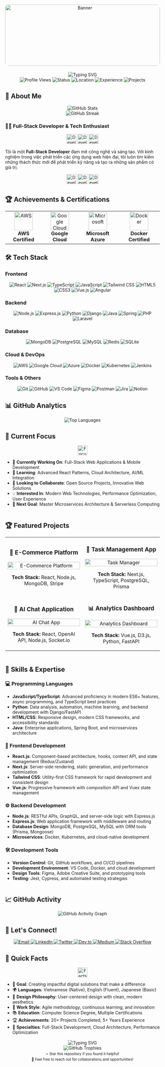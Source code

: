 <div align="center">
  <!-- Banner -->
  <img src="https://github.com/developerchidi/developerchidi/assets/123456789/banner" alt="Banner" width="100%" height="200" style="object-fit: cover; border-radius: 10px; margin-bottom: 20px;">
  
  <!-- Animated Typing Header -->
  <img src="https://readme-typing-svg.herokuapp.com?font=Fira+Code&weight=500&size=28&pause=1000&color=4F46E5&center=true&vCenter=true&width=435&lines=Hello%2C+I'm+Chidi!+%F0%9F%91%8B;Welcome+to+my+profile+%F0%9F%8C%9F;Full-Stack+Developer+%F0%9F%9A%80;Passionate+about+innovation+%F0%9F%92%BB" alt="Typing SVG" />
</div>

<div align="center">
  <!-- Status Badges -->
  <img src="https://komarev.com/ghpvc/?username=developerchidi&style=flat-square&color=4F46E5" alt="Profile Views" />
  <img src="https://img.shields.io/badge/Status-Available%20for%20Work-4F46E5?style=flat-square" alt="Status" />
  <img src="https://img.shields.io/badge/Location-Vietnam-4F46E5?style=flat-square" alt="Location" />
  <img src="https://img.shields.io/badge/Experience-3%2B%20Years-4F46E5?style=flat-square" alt="Experience" />
  <img src="https://img.shields.io/badge/Projects-20%2B%20Completed-4F46E5?style=flat-square" alt="Projects" />
</div>

<!-- Animated Divider -->
<div align="center">
  <img src="https://user-images.githubusercontent.com/74038190/212284100-561aa473-3905-4a80-b561-0d28506553ee.gif" width="100%" height="3" alt="Animated Divider">
</div>

## 🚀 About Me

<div align="center">
  <!-- GitHub Stats with better styling -->
  <img src="https://github-readme-stats.vercel.app/api?username=developerchidi&show_icons=true&theme=radical&hide_border=true&bg_color=0D1117&title_color=4F46E5&text_color=FFFFFF&icon_color=4F46E5&include_all_commits=true&count_private=true" alt="GitHub Stats" />
</div>

<div align="center">
  <!-- GitHub Streak with enhanced styling -->
  <img src="https://github-readme-streak-stats.herokuapp.com/?user=developerchidi&theme=radical&hide_border=true&background=0D1117&stroke=4F46E5&ring=4F46E5&fire=4F46E5&currStreakNum=FFFFFF&currStreakLabel=4F46E5&sideNums=FFFFFF&sideLabels=4F46E5&dates=FFFFFF" alt="GitHub Streak" />
</div>

### 👨‍💻 Full-Stack Developer & Tech Enthusiast

<div align="center">
  <img src="https://user-images.githubusercontent.com/74038190/212284115-f47cd8ff-2ffb-4b04-b5bf-4d1c14c0247f.gif" width="32" height="32" alt="Developer">
  <img src="https://user-images.githubusercontent.com/74038190/212284115-f47cd8ff-2ffb-4b04-b5bf-4d1c14c0247f.gif" width="32" height="32" alt="Developer">
  <img src="https://user-images.githubusercontent.com/74038190/212284115-f47cd8ff-2ffb-4b04-b5bf-4d1c14c0247f.gif" width="32" height="32" alt="Developer">
</div>

Tôi là một **Full-Stack Developer** đam mê công nghệ và sáng tạo. Với kinh nghiệm trong việc phát triển các ứng dụng web hiện đại, tôi luôn tìm kiếm những thách thức mới để phát triển kỹ năng và tạo ra những sản phẩm có giá trị.

<div align="center">
  <img src="https://user-images.githubusercontent.com/74038190/212284115-f47cd8ff-2ffb-4b04-b5bf-4d1c14c0247f.gif" width="32" height="32" alt="Developer">
  <img src="https://user-images.githubusercontent.com/74038190/212284115-f47cd8ff-2ffb-4b04-b5bf-4d1c14c0247f.gif" width="32" height="32" alt="Developer">
  <img src="https://user-images.githubusercontent.com/74038190/212284115-f47cd8ff-2ffb-4b04-b5bf-4d1c14c0247f.gif" width="32" height="32" alt="Developer">
</div>

<!-- Animated Divider -->
<div align="center">
  <img src="https://user-images.githubusercontent.com/74038190/212284100-561aa473-3905-4a80-b561-0d28506553ee.gif" width="100%" height="3" alt="Animated Divider">
</div>

## 🏆 Achievements & Certifications

<div align="center">
  <table>
    <tr>
      <td align="center">
        <img src="https://user-images.githubusercontent.com/74038190/212284158-e840e285-664b-44d7-b79b-e264b5e54825.gif" width="60" height="60" alt="AWS">
        <br><strong>AWS Certified</strong>
      </td>
      <td align="center">
        <img src="https://user-images.githubusercontent.com/74038190/212284158-e840e285-664b-44d7-b79b-e264b5e54825.gif" width="60" height="60" alt="Google Cloud">
        <br><strong>Google Cloud</strong>
      </td>
      <td align="center">
        <img src="https://user-images.githubusercontent.com/74038190/212284158-e840e285-664b-44d7-b79b-e264b5e54825.gif" width="60" height="60" alt="Microsoft">
        <br><strong>Microsoft Azure</strong>
      </td>
      <td align="center">
        <img src="https://user-images.githubusercontent.com/74038190/212284158-e840e285-664b-44d7-b79b-e264b5e54825.gif" width="60" height="60" alt="Docker">
        <br><strong>Docker Certified</strong>
      </td>
    </tr>
  </table>
</div>

## 🛠️ Tech Stack

### Frontend
<div align="center">
  <img src="https://img.shields.io/badge/React-20232A?style=for-the-badge&logo=react&logoColor=61DAFB" alt="React" />
  <img src="https://img.shields.io/badge/Next.js-000000?style=for-the-badge&logo=next.js&logoColor=FFFFFF" alt="Next.js" />
  <img src="https://img.shields.io/badge/TypeScript-007ACC?style=for-the-badge&logo=typescript&logoColor=white" alt="TypeScript" />
  <img src="https://img.shields.io/badge/JavaScript-F7DF1E?style=for-the-badge&logo=javascript&logoColor=black" alt="JavaScript" />
  <img src="https://img.shields.io/badge/Tailwind_CSS-38B2AC?style=for-the-badge&logo=tailwind-css&logoColor=white" alt="Tailwind CSS" />
  <img src="https://img.shields.io/badge/HTML5-E34F26?style=for-the-badge&logo=html5&logoColor=white" alt="HTML5" />
  <img src="https://img.shields.io/badge/CSS3-1572B6?style=for-the-badge&logo=css3&logoColor=white" alt="CSS3" />
  <img src="https://img.shields.io/badge/Vue.js-35495E?style=for-the-badge&logo=vue.js&logoColor=4FC08D" alt="Vue.js" />
  <img src="https://img.shields.io/badge/Angular-DD0031?style=for-the-badge&logo=angular&logoColor=white" alt="Angular" />
</div>

### Backend
<div align="center">
  <img src="https://img.shields.io/badge/Node.js-43853D?style=for-the-badge&logo=node.js&logoColor=white" alt="Node.js" />
  <img src="https://img.shields.io/badge/Express.js-404D59?style=for-the-badge&logo=express&logoColor=white" alt="Express.js" />
  <img src="https://img.shields.io/badge/Python-3776AB?style=for-the-badge&logo=python&logoColor=white" alt="Python" />
  <img src="https://img.shields.io/badge/Django-092E20?style=for-the-badge&logo=django&logoColor=white" alt="Django" />
  <img src="https://img.shields.io/badge/Java-ED8B00?style=for-the-badge&logo=java&logoColor=white" alt="Java" />
  <img src="https://img.shields.io/badge/Spring-6DB33F?style=for-the-badge&logo=spring&logoColor=white" alt="Spring" />
  <img src="https://img.shields.io/badge/PHP-777BB4?style=for-the-badge&logo=php&logoColor=white" alt="PHP" />
  <img src="https://img.shields.io/badge/Laravel-FF2D20?style=for-the-badge&logo=laravel&logoColor=white" alt="Laravel" />
</div>

### Database
<div align="center">
  <img src="https://img.shields.io/badge/MongoDB-4EA94B?style=for-the-badge&logo=mongodb&logoColor=white" alt="MongoDB" />
  <img src="https://img.shields.io/badge/PostgreSQL-316192?style=for-the-badge&logo=postgresql&logoColor=white" alt="PostgreSQL" />
  <img src="https://img.shields.io/badge/MySQL-4479A1?style=for-the-badge&logo=mysql&logoColor=white" alt="MySQL" />
  <img src="https://img.shields.io/badge/Redis-DC382D?style=for-the-badge&logo=redis&logoColor=white" alt="Redis" />
  <img src="https://img.shields.io/badge/SQLite-07405E?style=for-the-badge&logo=sqlite&logoColor=white" alt="SQLite" />
</div>

### Cloud & DevOps
<div align="center">
  <img src="https://img.shields.io/badge/AWS-232F3E?style=for-the-badge&logo=amazon-aws&logoColor=white" alt="AWS" />
  <img src="https://img.shields.io/badge/Google_Cloud-4285F4?style=for-the-badge&logo=google-cloud&logoColor=white" alt="Google Cloud" />
  <img src="https://img.shields.io/badge/Microsoft_Azure-0089D6?style=for-the-badge&logo=microsoft-azure&logoColor=white" alt="Azure" />
  <img src="https://img.shields.io/badge/Docker-2496ED?style=for-the-badge&logo=docker&logoColor=white" alt="Docker" />
  <img src="https://img.shields.io/badge/Kubernetes-326CE5?style=for-the-badge&logo=kubernetes&logoColor=white" alt="Kubernetes" />
  <img src="https://img.shields.io/badge/Jenkins-D24939?style=for-the-badge&logo=jenkins&logoColor=white" alt="Jenkins" />
</div>

### Tools & Others
<div align="center">
  <img src="https://img.shields.io/badge/Git-F05032?style=for-the-badge&logo=git&logoColor=white" alt="Git" />
  <img src="https://img.shields.io/badge/GitHub-100000?style=for-the-badge&logo=github&logoColor=white" alt="GitHub" />
  <img src="https://img.shields.io/badge/VS_Code-007ACC?style=for-the-badge&logo=visual-studio-code&logoColor=white" alt="VS Code" />
  <img src="https://img.shields.io/badge/Figma-F24E1E?style=for-the-badge&logo=figma&logoColor=white" alt="Figma" />
  <img src="https://img.shields.io/badge/Postman-FF6C37?style=for-the-badge&logo=postman&logoColor=white" alt="Postman" />
  <img src="https://img.shields.io/badge/Jira-0052CC?style=for-the-badge&logo=jira&logoColor=white" alt="Jira" />
  <img src="https://img.shields.io/badge/Notion-000000?style=for-the-badge&logo=notion&logoColor=white" alt="Notion" />
</div>

<!-- Animated Divider -->
<div align="center">
  <img src="https://user-images.githubusercontent.com/74038190/212284100-561aa473-3905-4a80-b561-0d28506553ee.gif" width="100%" height="3" alt="Animated Divider">
</div>

## 📊 GitHub Analytics

<div align="center">
  <img src="https://github-readme-stats.vercel.app/api/top-langs/?username=developerchidi&layout=compact&theme=radical&hide_border=true&bg_color=0D1117&title_color=4F46E5&text_color=FFFFFF&langs_count=8" alt="Top Languages" />
</div>

<!-- Animated Divider -->
<div align="center">
  <img src="https://user-images.githubusercontent.com/74038190/212284100-561aa473-3905-4a80-b561-0d28506553ee.gif" width="100%" height="3" alt="Animated Divider">
</div>

## 🎯 Current Focus

<div align="center">
  <img src="https://user-images.githubusercontent.com/74038190/212284115-f47cd8ff-2ffb-4b04-b5bf-4d1c14c0247f.gif" width="32" height="32" alt="Focus">
</div>

- 🔭 **Currently Working On**: Full-Stack Web Applications & Mobile Development
- 🌱 **Learning**: Advanced React Patterns, Cloud Architecture, AI/ML Integration
- 👯 **Looking to Collaborate**: Open Source Projects, Innovative Web Solutions
- 💡 **Interested In**: Modern Web Technologies, Performance Optimization, User Experience
- 🚀 **Next Goal**: Master Microservices Architecture & Serverless Computing

<!-- Animated Divider -->
<div align="center">
  <img src="https://user-images.githubusercontent.com/74038190/212284100-561aa473-3905-4a80-b561-0d28506553ee.gif" width="100%" height="3" alt="Animated Divider">
</div>

## 🏆 Featured Projects

<div align="center">
  <table>
    <tr>
      <td width="50%">
        <h3 align="center">🚀 E-Commerce Platform</h3>
        <p align="center">
          <a href="#" target="_blank">
            <img src="https://github-readme-stats.vercel.app/api/pin/?username=developerchidi&repo=ecommerce-platform&theme=radical&hide_border=true&bg_color=0D1117&title_color=4F46E5&text_color=FFFFFF" width="100%" alt="E-Commerce Platform"/>
          </a>
        </p>
        <p align="center">
          <strong>Tech Stack:</strong> React, Node.js, MongoDB, Stripe
        </p>
      </td>
      <td width="50%">
        <h3 align="center">📱 Task Management App</h3>
        <p align="center">
          <a href="#" target="_blank">
            <img src="https://github-readme-stats.vercel.app/api/pin/?username=developerchidi&repo=task-manager&theme=radical&hide_border=true&bg_color=0D1117&title_color=4F46E5&text_color=FFFFFF" width="100%" alt="Task Manager"/>
          </a>
        </p>
        <p align="center">
          <strong>Tech Stack:</strong> Next.js, TypeScript, PostgreSQL, Prisma
        </p>
      </td>
    </tr>
    <tr>
      <td width="50%">
        <h3 align="center">🤖 AI Chat Application</h3>
        <p align="center">
          <a href="#" target="_blank">
            <img src="https://github-readme-stats.vercel.app/api/pin/?username=developerchidi&repo=ai-chat-app&theme=radical&hide_border=true&bg_color=0D1117&title_color=4F46E5&text_color=FFFFFF" width="100%" alt="AI Chat App"/>
          </a>
        </p>
        <p align="center">
          <strong>Tech Stack:</strong> React, OpenAI API, Node.js, Socket.io
        </p>
      </td>
      <td width="50%">
        <h3 align="center">📊 Analytics Dashboard</h3>
        <p align="center">
          <a href="#" target="_blank">
            <img src="https://github-readme-stats.vercel.app/api/pin/?username=developerchidi&repo=analytics-dashboard&theme=radical&hide_border=true&bg_color=0D1117&title_color=4F46E5&text_color=FFFFFF" width="100%" alt="Analytics Dashboard"/>
          </a>
        </p>
        <p align="center">
          <strong>Tech Stack:</strong> Vue.js, D3.js, Python, FastAPI
        </p>
      </td>
    </tr>
  </table>
</div>

<!-- Animated Divider -->
<div align="center">
  <img src="https://user-images.githubusercontent.com/74038190/212284100-561aa473-3905-4a80-b561-0d28506553ee.gif" width="100%" height="3" alt="Animated Divider">
</div>

## 🌟 Skills & Expertise

### 💻 Programming Languages
- **JavaScript/TypeScript**: Advanced proficiency in modern ES6+ features, async programming, and TypeScript best practices
- **Python**: Data analysis, automation, machine learning, and backend development with Django/FastAPI
- **HTML/CSS**: Responsive design, modern CSS frameworks, and accessibility standards
- **Java**: Enterprise applications, Spring Boot, and microservices architecture

### 🎨 Frontend Development
- **React.js**: Component-based architecture, hooks, context API, and state management (Redux/Zustand)
- **Next.js**: Server-side rendering, static generation, and performance optimization
- **Tailwind CSS**: Utility-first CSS framework for rapid development and consistent design
- **Vue.js**: Progressive framework with composition API and Vuex state management

### ⚙️ Backend Development
- **Node.js**: RESTful APIs, GraphQL, and server-side logic with Express.js
- **Express.js**: Web application framework with middleware and routing
- **Database Design**: MongoDB, PostgreSQL, MySQL with ORM tools (Prisma, Mongoose)
- **Microservices**: Docker, Kubernetes, and cloud-native development

### 🛠️ Development Tools
- **Version Control**: Git, GitHub workflows, and CI/CD pipelines
- **Development Environment**: VS Code, Docker, and cloud development
- **Design Tools**: Figma, Adobe Creative Suite, and prototyping tools
- **Testing**: Jest, Cypress, and automated testing strategies

<!-- Animated Divider -->
<div align="center">
  <img src="https://user-images.githubusercontent.com/74038190/212284100-561aa473-3905-4a80-b561-0d28506553ee.gif" width="100%" height="3" alt="Animated Divider">
</div>

## 📈 GitHub Activity

<div align="center">
  <img src="https://github-readme-activity-graph.vercel.app/graph?username=developerchidi&theme=radical&hide_border=true&bg_color=0D1117&color=4F46E5&line=4F46E5&point=FFFFFF&area=true&area_color=4F46E5" alt="GitHub Activity Graph" />
</div>

<!-- Animated Divider -->
<div align="center">
  <img src="https://user-images.githubusercontent.com/74038190/212284100-561aa473-3905-4a80-b561-0d28506553ee.gif" width="100%" height="3" alt="Animated Divider">
</div>

## 🤝 Let's Connect!

<div align="center">
  <a href="mailto:chidi@example.com">
    <img src="https://img.shields.io/badge/Email-D14836?style=for-the-badge&logo=gmail&logoColor=white" alt="Email" />
  </a>
  <a href="https://linkedin.com/in/developerchidi">
    <img src="https://img.shields.io/badge/LinkedIn-0077B5?style=for-the-badge&logo=linkedin&logoColor=white" alt="LinkedIn" />
  </a>
  <a href="https://twitter.com/developerchidi">
    <img src="https://img.shields.io/badge/Twitter-1DA1F2?style=for-the-badge&logo=twitter&logoColor=white" alt="Twitter" />
  </a>
  <a href="https://dev.to/developerchidi">
    <img src="https://img.shields.io/badge/dev.to-0A0A0A?style=for-the-badge&logo=dev.to&logoColor=white" alt="Dev.to" />
  </a>
  <a href="https://medium.com/@developerchidi">
    <img src="https://img.shields.io/badge/Medium-12100E?style=for-the-badge&logo=medium&logoColor=white" alt="Medium" />
  </a>
  <a href="https://stackoverflow.com/users/developerchidi">
    <img src="https://img.shields.io/badge/Stack_Overflow-FE7A16?style=for-the-badge&logo=stack-overflow&logoColor=white" alt="Stack Overflow" />
  </a>
</div>

<!-- Animated Divider -->
<div align="center">
  <img src="https://user-images.githubusercontent.com/74038190/212284100-561aa473-3905-4a80-b561-0d28506553ee.gif" width="100%" height="3" alt="Animated Divider">
</div>

## 💬 Quick Facts

<div align="center">
  <img src="https://user-images.githubusercontent.com/74038190/212284115-f47cd8ff-2ffb-4b04-b5bf-4d1c14c0247f.gif" width="32" height="32" alt="Facts">
</div>

- 🎯 **Goal**: Creating impactful digital solutions that make a difference
- 🌍 **Languages**: Vietnamese (Native), English (Fluent), Japanese (Basic)
- 🎨 **Design Philosophy**: User-centered design with clean, modern aesthetics
- 🚀 **Work Style**: Agile methodology, continuous learning, and innovation
- 📚 **Education**: Computer Science Degree, Multiple Certifications
- 🏆 **Achievements**: 20+ Projects Completed, 5+ Years Experience
- 🌟 **Specialties**: Full-Stack Development, Cloud Architecture, Performance Optimization

<!-- Animated Divider -->
<div align="center">
  <img src="https://user-images.githubusercontent.com/74038190/212284100-561aa473-3905-4a80-b561-0d28506553ee.gif" width="100%" height="3" alt="Animated Divider">
</div>

<div align="center">
  <img src="https://readme-typing-svg.herokuapp.com?font=Fira+Code&weight=500&size=20&pause=1000&color=4F46E5&center=true&vCenter=true&width=435&lines=Thanks+for+visiting!+%F0%9F%98%8A;Let's+build+something+amazing+together!+%F0%9F%9A%80;Ready+to+collaborate+on+exciting+projects!+%F0%9F%92%BB" alt="Typing SVG" />
</div>

<div align="center">
  <img src="https://github-profile-trophy.vercel.app/?username=developerchidi&theme=radical&no-frame=true&no-bg=true&margin-w=4&row=1&column=7" alt="GitHub Trophies" />
</div>

<!-- Animated Divider -->
<div align="center">
  <img src="https://user-images.githubusercontent.com/74038190/212284100-561aa473-3905-4a80-b561-0d28506553ee.gif" width="100%" height="3" alt="Animated Divider">
</div>

<div align="center">
  <sub>⭐ Star this repository if you found it helpful!</sub>
  <br>
  <sub>🤝 Feel free to reach out for collaborations and opportunities!</sub>
</div>
